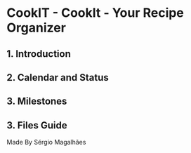 <h1> CookIT - CookIt - Your Recipe Organizer </h1>
<div>
  <h2>1. Introduction</h2>
  <p></p>
  <h2>2. Calendar and Status</h2>
  <p></p>
  <h2>3. Milestones</h2>
  <p></p>
  <h2>3. Files Guide</h2>
  <p></p>
</div>
<p text-align="center">Made By Sérgio Magalhães</p>
